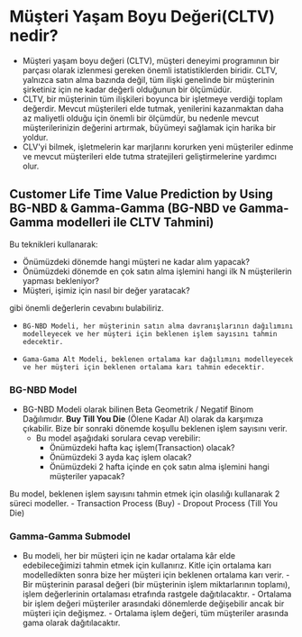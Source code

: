 # Müşteri Yaşam Boyu Değeri(CLTV) nedir?

-    Müşteri yaşam boyu değeri (CLTV), müşteri deneyimi programının bir parçası olarak izlenmesi gereken önemli istatistiklerden biridir. CLTV, yalnızca satın alma bazında değil, tüm ilişki genelinde bir müşterinin şirketiniz için ne kadar değerli olduğunun bir ölçümüdür.
-    CLTV, bir müşterinin tüm ilişkileri boyunca bir işletmeye verdiği toplam değerdir. Mevcut müşterileri elde tutmak, yenilerini kazanmaktan daha az maliyetli olduğu için önemli bir ölçümdür, bu nedenle mevcut müşterilerinizin değerini artırmak, büyümeyi sağlamak için harika bir yoldur.
-    CLV'yi bilmek, işletmelerin kar marjlarını korurken yeni müşteriler edinme ve mevcut müşterileri elde tutma stratejileri geliştirmelerine yardımcı olur.


## Customer Life Time Value Prediction by Using BG-NBD & Gamma-Gamma (BG-NBD ve Gamma-Gamma modelleri ile CLTV Tahmini)

Bu teknikleri kullanarak:
  -   Önümüzdeki dönemde hangi müşteri ne kadar alım yapacak? 
  -   Önümüzdeki dönemde en çok satın alma işlemini hangi ilk N müşterilerin yapması bekleniyor?
  -   Müşteri, işimiz için nasıl bir değer yaratacak?
  
gibi önemli değerlerin cevabını bulabiliriz.


*     BG-NBD Modeli, her müşterinin satın alma davranışlarının dağılımını modelleyecek ve her müşteri için beklenen işlem sayısını tahmin edecektir.

*     Gama-Gama Alt Modeli, beklenen ortalama kar dağılımını modelleyecek ve her müşteri için beklenen ortalama karı tahmin edecektir.

### BG-NBD Model

-   BG-NBD Modeli olarak bilinen Beta Geometrik / Negatif Binom Dağılımıdır. **Buy Till You Die** (Ölene Kadar Al) olarak da karşımıza çıkabilir. 
Bize bir sonraki dönemde koşullu beklenen işlem sayısını verir. 
    *   Bu model aşağıdaki sorulara cevap verebilir:
        -   Önümüzdeki hafta kaç işlem(Transaction) olacak? 
        -   Önümüzdeki 3 ayda kaç işlem olacak?
        -   Önümüzdeki 2 hafta içinde en çok satın alma işlemini hangi müşteriler yapacak?
        
Bu model, beklenen işlem sayısını tahmin etmek için olasılığı kullanarak 2 süreci modeller.
    -   Transaction Process (Buy)
    -   Dropout Process (Till You Die)   

### Gamma-Gamma Submodel
-   Bu modeli, her bir müşteri için ne kadar ortalama kâr elde edebileceğimizi tahmin etmek için kullanırız. Kitle için ortalama karı modelledikten sonra bize her müşteri için beklenen ortalama karı verir.
        -   Bir müşterinin parasal değeri (bir müşterinin işlem miktarlarının toplamı), işlem değerlerinin ortalaması etrafında rastgele dağıtılacaktır. 
        -   Ortalama bir işlem değeri müşteriler arasındaki dönemlerde değişebilir ancak bir müşteri için değişmez. 
        -   Ortalama işlem değeri, tüm müşteriler arasında gama olarak dağıtılacaktır.
